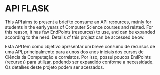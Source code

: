 # API FLASK

This API aims to present a brief to consume an API resources, mainly for students in the early years of Computer Science courses and related. For this reason, it has few EndPoints (resources) to use, and can be expanded according to the need. Details of this project can be accessed below.

Esta API tem como objetivo apresentar um breve consumo de recursos de uma API, principalmente para alunos dos anos iniciais dos cursos de Ciência da Computação e correlatos. Por isso, possui poucos EndPoints (recursos) para utilizar, podendo ser expandido conforme a necessidade. Os detalhes deste projeto podem ser acessados.